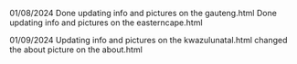 01/08/2024
Done updating info and pictures on the gauteng.html
Done updating info and pictures on the easterncape.html

01/09/2024
Updating info and pictures on the kwazulunatal.html
changed the about picture on the about.html
